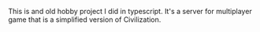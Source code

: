 This is and old hobby project I did in typescript.
It's a server for multiplayer game that is a simplified version of Civilization.
